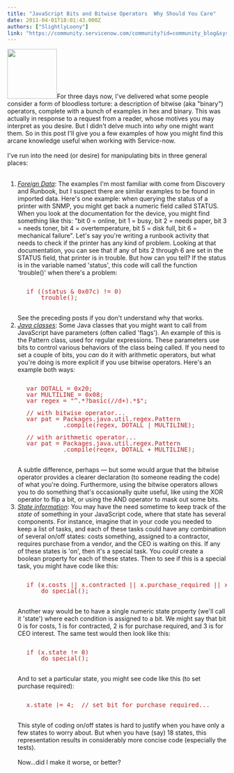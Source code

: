 ```yaml
---
title: "JavaScript Bits and Bitwise Operators  Why Should You Care"
date: 2011-04-01T18:01:43.000Z
authors: ["SlightlyLoony"]
link: "https://community.servicenow.com/community?id=community_blog&sys_id=893e2e6ddbd0dbc01dcaf3231f961935"
---
```

<p><img  alt="" class="jive-image" src="aa13afb1db9093049c9ffb651f961927.iix" style="width: auto; height: 114px;" />For three days now, I've delivered what some people consider a form of bloodless torture: a description of bitwise (aka "binary") operators, complete with a bunch of examples in hex and binary. This was actually in response to a request from a reader, whose motives you may interpret as you desire. But I didn't delve much into <i>why</i> one might want them. So in this post I'll give you a few examples of how you might find this arcane knowledge useful when working with Service-now.<br /><br />I've run into the need (or desire) for manipulating bits in three general places:<br /><!--break--><br /><ol><li><i><u>Foreign Data</u></i>: The examples I'm most familiar with come from Discovery and Runbook, but I suspect there are similar examples to be found in imported data. Here's one example: when querying the status of a printer with SNMP, you might get back a numeric field called STATUS. When you look at the documentation for the device, you might find something like this: "bit 0 = online, bit 1 = busy, bit 2 = needs paper, bit 3 = needs toner, bit 4 = overtemperature, bit 5 = disk full, bit 6 = mechanical failure". Let's say you're writing a runbook activity that needs to check if the printer has any kind of problem. Looking at that documentation, you can see that if any of bits 2 through 6 are set in the STATUS field, that printer is in trouble. But how can you tell? If the status is in the variable named 'status', this code will call the function 'trouble()' when there's a problem:<br /><pre style="margin-left:20px;line-height:1;color:FireBrick;"><br />if ((status &amp; 0x07c) != 0)<br />    trouble();</pre><br />See the preceding posts if you don't understand why that works.</li><li><i><u>Java classes</u></i>: Some Java classes that you might want to call from JavaScript have parameters (often called 'flags'). An example of this is the Pattern class, used for regular expressions. These parameters use bits to control various behaviors of the class being called. If you need to set a couple of bits, you <i>can</i> do it with arithmetic operators, but what you're doing is more explicit if you use bitwise operators. Here's an example both ways:<br /><pre style="margin-left:20px;line-height:1;color:FireBrick;"><br />var DOTALL = 0x20;<br />var MULTILINE = 0x08;<br />var regex = "^.*?basic(//d+).*$";<br /><br />// with bitwise operator...<br />var pat = Packages.java.util.regex.Pattern<br />          .compile(regex, DOTALL | MULTILINE);<br /><br />// with arithmetic operator...<br />var pat = Packages.java.util.regex.Pattern<br />          .compile(regex, DOTALL + MULTILINE);</pre><br />A subtle difference, perhaps — but some would argue that the bitwise operator provides a clearer declaration (to someone reading the code) of what you're doing. Furthermore, using the bitwise operators allows you to do something that's occasionally quite useful, like using the XOR operator to flip a bit, or using the AND operator to mask out some bits.</li><li><i><u>State information</u></i>: You may have the need sometime to keep track of the <i>state</i> of something in your JavaScript code, where that state has several components. For instance, imagine that in your code you needed to keep a list of tasks, and each of these tasks could have any combination of several on/off states: costs something, assigned to a contractor, requires purchase from a vendor, and the CEO is waiting on this. If any of these states is 'on', then it's a special task. You <i>could</i> create a boolean property for each of these states. Then to see if this is a special task, you might have code like this:<br /><pre style="margin-left:20px;line-height:1;color:FireBrick;"><br />if (x.costs || x.contracted || x.purchase_required || x.ceo_interest)<br />    do_special();</pre></li><li style="list-style: none"><br />Another way would be to have a single numeric state property (we'll call it 'state') where each condition is assigned to a bit. We might say that bit 0 is for costs, 1 is for contracted, 2 is for purchase required, and 3 is for CEO interest. The same test would then look like this:<br /><pre style="margin-left:20px;line-height:1;color:FireBrick;"><br />if (x.state != 0)<br />    do_special();</pre><br />And to set a particular state, you might see code like this (to set purchase required):<br /><pre style="margin-left:20px;line-height:1;color:FireBrick;"><br />x.state |= 4;  // set bit for purchase required...</pre><br />This style of coding on/off states is hard to justify when you have only a few states to worry about. But when you have (say) 18 states, this representation results in considerably more concise code (especially the tests).</li><li style="list-style: none"><br />Now...did I make it worse, or better?<br /></li></ol></p>